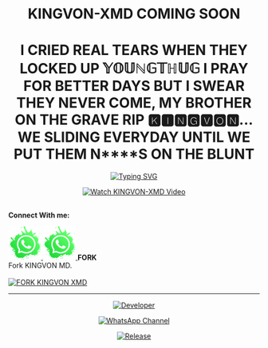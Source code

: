 <h1 align="center">KINGVON-XMD COMING SOON</h1>

<h1 align="center">I CRIED REAL TEARS WHEN THEY LOCKED UP 𝕐𝕆𝕌ℕ𝔾𝕋ℍ𝕌𝔾 I PRAY FOR BETTER DAYS BUT I SWEAR THEY NEVER COME, MY BROTHER ON THE GRAVE RIP 🅺🅸🅽🅶🆅🅾🅽... WE SLIDING EVERYDAY UNTIL WE PUT THEM N****S ON THE BLUNT</h1>

<p align="center">
  <a href="https://files.catbox.moe/mzhbx7.mp4" target="_blank">
    <img src="https://readme-Typing-svg.demolab.com?font=Black+Ops+One&size=50&pause=1000&color=1BAFBAFF&center=true&width=910&height=100&lines=KINGVON+MD+BOT+BEST+WA+BOT;CREATED+BY+KINGVON+TECH;BOT+DATE+??.04.2025" alt="Typing SVG" />
  </a>
</p>

<p align="center">
  <a href="https://files.catbox.moe/mzhbx7.mp4" target="_blank">
    <img src="https://files.catbox.moe/mtvyj5.jpg" alt="Watch KINGVON-XMD Video" width="800" />
  </a>
</p>

##



<p> <b>Connect With me:</b></p>
<p>
<a href="https://wa.me/254720326316"> <img src="https://raw.githubusercontent.com/shizothetechie/database/main/icon/WhatsApp.png" width="13%"> </a>
  <a href="https://whatsapp.com/channel/0029Vb5tbcZEKyZEHbicrV1y"> <img src="https://raw.githubusercontent.com/shizothetechie/database/main/icon/WhatsApp.png" width="13%"> </a>
<td align="center">
      <b>FORK</b><br>
      Fork KINGVON MD.
      <br><br>
      <a href="https://github.com/SilverTosh/KINGVON-XMD/fork">
        <img src="https://img.shields.io/badge/FORK-green" alt="FORK KINGVON XMD" width="150">
      </a>
    </td>

***

<p align="center">
  <a href="https://github.com/SilverTosh"><img title="Developer" src="https://img.shields.io/badge/Author-KINGVON%20+254720326316-green.svg?style=for-the-badge&logo=github" /></a>
</p>

<div align="center">
  
[![WhatsApp Channel](https://img.shields.io/badge/Join-WhatsApp%20Channel-25D366?style=for-the-badge&logo=whatsapp)](https://whatsapp.com/channel/0029Vb5tbcZEKyZEHbicrV1y)
</div>


<p align="center">
  <a href="https://github.com/caseyweb/KINGVON-XMD"><img title="Release" src="https://img.shields.io/badge/Release-v2.0-green.svg?style=for-the-badge&logo=appveyor" /></a>
</p>

